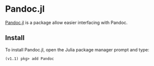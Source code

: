 # Pandoc.jl

[Pandoc.jl](https://github.com/kdheepak/Pandoc.jl) is a package allow easier interfacing with Pandoc.

## Install

To install Pandoc.jl, open the Julia package manager prompt and type:

```
(v1.1) pkg> add Pandoc
```

